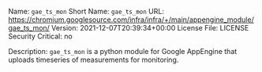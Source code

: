 Name: `gae_ts_mon`
Short Name: `gae_ts_mon`
URL: https://chromium.googlesource.com/infra/infra/+/main/appengine_module/gae_ts_mon/
Version: 2021-12-07T20:39:34+00:00
License File: LICENSE
Security Critical: no

Description:
`gae_ts_mon` is a python module for Google AppEngine that uploads timeseries of
measurements for monitoring.
